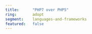 ```yaml
---
title:      "PHP7 over PHP5"
ring:       adopt
segment:    languages-and-frameworks
featured:   false
---
```

